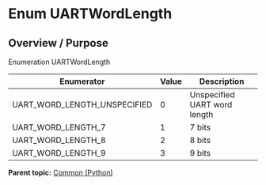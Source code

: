 # Enum UARTWordLength

## Overview / Purpose

Enumeration UARTWordLength

|Enumerator|Value|Description|
|----------|-----|-----------|
|UART\_WORD\_LENGTH\_UNSPECIFIED|0|Unspecified UART word length|
|UART\_WORD\_LENGTH\_7|1|7 bits|
|UART\_WORD\_LENGTH\_8|2|8 bits|
|UART\_WORD\_LENGTH\_9|3|9 bits|

**Parent topic:** [Common \(Python\)](../../summary_pages/Common.md)


